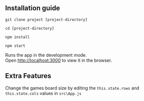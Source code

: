 ## Installation guide

```git clone project [project-directory]```

```cd [project-directory]```

```npm install```

```npm start```

Runs the app in the development mode.<br />
Open [http://localhost:3000](http://localhost:3000) to view it in the browser.

## Extra Features

Change the games board size by editing the `this.state.rows` and `this.state.cols` values in `src\App.js`
